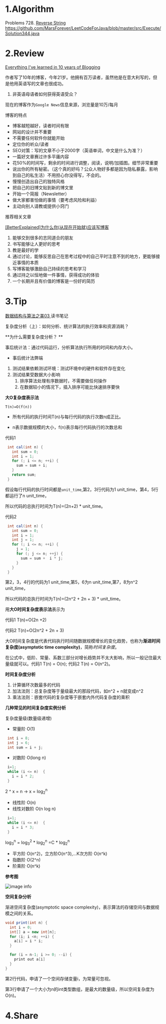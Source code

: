 # 1.Algorithm

Problems 728. [Reverse String](https://leetcode.com/problems/reverse-string/description/)
https://github.com/MarsForever/LeetCodeForJava/blob/master/src/Execute/Solution344.java

# 2.Review

[Everything I've learned in 10 years of Blogging](https://ferrucc.io/posts/starting-a-blog/?utm_source=wanqu.co&utm_campaign=Wanqu+Daily&utm_medium=website)

作者写了10年的博客，今年21岁。他拥有百万读者，虽然他是在意大利写的，但是他用英语写的文章也很成功。

1. 非英语母语者如何获得英语受众？

现在的博客作为`Google News`信息来源，浏览量是10万/每月

博客的特点

* 博客越短越好，读者时间有限
* 网站的设计并不重要
* 不需要任何软件你就能开始
* 定位你的听众/读者
* SEO对策：写的文章不小于2000字（英语单词，中文是什么为准？）
* 一篇好文章赛过许多平庸内容
* 花50%的时间写，剩余的时间进行调整，阅读，说明/加插图。细节非常重要
* 说出你的所有秘密。（这个真的好吗？公众人物好多都是因为隐私暴露，影响到自己的私生活）不用担心你没得写，不会的。
* 慢慢创造出自己的独特风格
* 把自己的旧博文贴到新的博文里
* 开始一个简报（Newsletter）
* 做大家都害怕做的事情（要考虑风险和利益）
* 主动向别人请教或提供小窍门

推荐相关文章

[[BetterExplained]为什么你(从现在开始就)应该写博客](http://mindhacks.cn/2009/02/15/why-you-should-start-blogging-now/)

1. 能够交到很多的志同道合的朋友
2. 书写能够让人更好的思考
3. 教是最好的学
4. 通过讨论，能够反思自己在思考过程中的自己平时注意不到的地方，更能够接近事情的本质
5. 写博客能够激励自己持续的思考和学习
6. 通过持之以恒地做一件事情，获得成功的体验
7. 一个长期并且有价值的博客是一份好的简历

# 3.Tip

[数据结构与算法之美03 ](https://time.geekbang.org/column/article/40036)读书笔记

复杂度分析（上）：如何分析、统计算法的执行效率和资源消耗？ 

**为什么需要复杂度分析？ **

事后统计法：通过代码运行，分析算法执行所用的时间和内存大小。

* 事后统计法弊端

1. 测试结果依赖测试环境：测试环境中的硬件和软件存在变化
2. 测试结果受数据大小影响
   1. 排序算法处理有序数据时，不需要做任何操作
   2. 在数据较小的情况下，插入排序可能比快速排序要快

**大O复杂度表示法**

`T(n)=O(f(n))`

* 所有代码的执行时间T(n)与每行代码的执行次数n成正比。

* n表示数据规模的大小，f(n)表示每行代码执行的次数总和

代码1

```java {.line-numbers}
 int cal(int n) {
   int sum = 0;
   int i = 1;
   for (; i <= n; ++i) {
     sum = sum + i;
   }
   return sum;
 }

```

假设每行代码的执行时间都是`unit_time`,第2，3行代码为1 unit_time，第4，5行都运行了n unit_time，

所以代码的总执行时间为T(n)=(2n+2) * unit_time。

代码2

```java
 int cal(int n) {
   int sum = 0;
   int i = 1;
   int j = 1;
   for (; i <= n; ++i) {
     j = 1;
     for (; j <= n; ++j) {
       sum = sum +  i * j;
     }
   }
 }

```

第2，3，4行的代码为1 unit_time,第5，6为n unit_time,第7，8为n^2 unit_time，

所以代码的总执行时间为T(n)=(2n^2 + 2n + 3) * unit_time。

用**大O时间复杂度表示法**表示为

代码1 T(n)=O(2n +2)

代码2 T(n)=O(2n^2 + 2n + 3)

大O时间复杂度是代表代码执行时间随数据规模增长的变化趋势，也称为**渐进时间复杂度(asymptotic time complexity)**，简称*时间复杂度*。

在公式中，低阶、常量、系数三部分对增长趋势并不太大影响，所以一般记住最大量级就可以。代码1 T(n) = O(n); 代码2 T(n) = O(n^2)。

**时间复杂度分析**

1. 计算循环次数最多的代码
2. 加法法则：总复杂度等于量级最大的那段代码，如n^2 + n就变成n^2
3. 乘法法则：嵌套代码的复杂度等于嵌套内外代码复杂度的乘积

**几种常见的时间复杂度实例分析**

复杂度量级(数量级递增)

* 常量阶 O(1)

```java
 int i = 8;
 int j = 6;
 int sum = i + j;
```

* 对数阶 O(long n)

```java
 i=1;
 while (i <= n)  {
   i = i * 2;
 }
```

2 ^ x = n -> x = log<sub>2</sub><sup>n</sup>

* 线性阶 O(n)
* 线性对数阶 O(n log n)

```java
 i=1;
 while (i <= n)  {
   i = i * 3;
 }
```

log<sub>3</sub><sup>n</sup> = log<sub>3</sub><sup>2</sup> * log<sub>2</sub><sup>n</sup> =C * log<sub>2</sub><sup>n</sup>

* 平方阶 O(n^2)，立方阶O(n^3),…K次方阶 O(n^k)
* 指数阶 O(2^n)
* 阶乘阶 O(n^k)

**参考图**

![image info](./imgae/graph_complexity.png)

**空间复杂分析**

渐进空间复杂度(asymptotic space complexity)，表示算法的存储空间与数据规模之间的关系。

```java
void print(int n) {
  int i = 0;
  int[] a = new int[n];
  for (i; i <n; ++i) {
    a[i] = i * i;
  }

  for (i = n-1; i >= 0; --i) {
    print out a[i]
  }
}
```

第2行代码，申请了一个空间存储变量i，为常量可忽视。

第3行申请了一个大小为n的int类型数组，是最大的数量级，所以空间复杂度为O(n)。


# 4.Share
